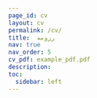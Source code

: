 ```yaml
---
page_id: cv
layout: cv
permalink: /cv/
title:  رزومه
nav: true
nav_order: 5
cv_pdf: example_pdf.pdf
description: 
toc:
  sidebar: left
---
```


